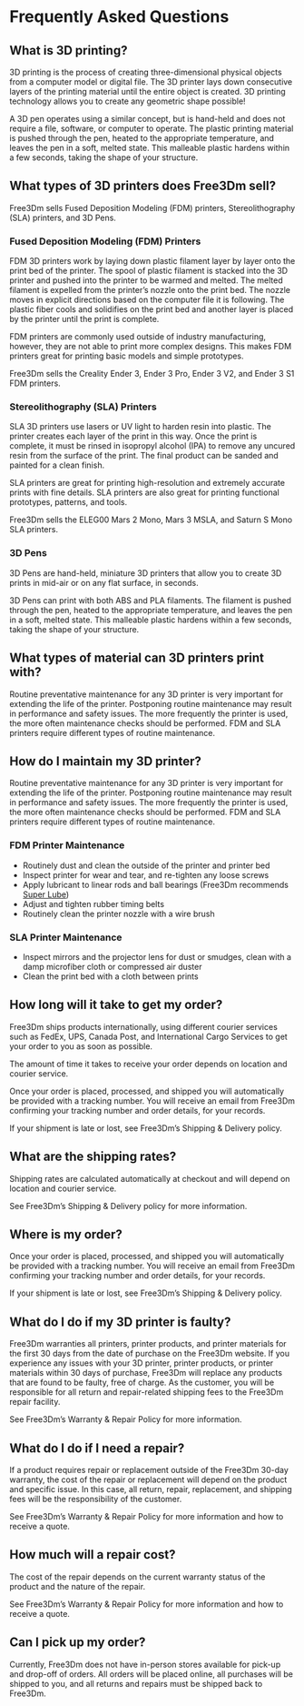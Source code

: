 ﻿# Frequently Asked Questions
## What is 3D printing?

3D printing is the process of creating three-dimensional physical objects from a computer model or digital file. The 3D printer lays down consecutive layers of the printing material until the entire object is created. 3D printing technology allows you to create any geometric shape possible!

A 3D pen operates using a similar concept, but is hand-held and does not require a file, software, or computer to operate. The plastic printing material is pushed through the pen, heated to the appropriate temperature, and leaves the pen in a soft, melted state. This malleable plastic hardens within a few seconds, taking the shape of your structure.

## What types of 3D printers does Free3Dm sell?

Free3Dm sells Fused Deposition Modeling (FDM) printers, Stereolithography (SLA) printers, and 3D Pens.

### Fused Deposition Modeling (FDM) Printers

FDM 3D printers work by laying down plastic filament layer by layer onto the print bed of the printer. The spool of plastic filament is stacked into the 3D printer and pushed into the printer to be warmed and melted. The melted filament is expelled from the printer’s nozzle onto the print bed. The nozzle moves in explicit directions based on the computer file it is following. The plastic fiber cools and solidifies on the print bed and another layer is placed by the printer until the print is complete.

FDM printers are commonly used outside of industry manufacturing, however, they are not able to print more complex designs. This makes FDM printers great for printing basic models and simple prototypes.

Free3Dm sells the Creality Ender 3, Ender 3 Pro, Ender 3 V2, and Ender 3 S1 FDM printers.

### Stereolithography (SLA) Printers

SLA 3D printers use lasers or UV light to harden resin into plastic. The printer creates each layer of the print in this way. Once the print is complete, it must be rinsed in isopropyl alcohol (IPA) to remove any uncured resin from the surface of the print. The final product can be sanded and painted for a clean finish.

SLA printers are great for printing high-resolution and extremely accurate prints with fine details. SLA printers are also great for printing functional prototypes, patterns, and tools.

Free3Dm sells the ELEG00 Mars 2 Mono, Mars 3 MSLA, and Saturn S Mono SLA printers.

### 3D Pens

3D Pens are hand-held, miniature 3D printers that allow you to create 3D prints in mid-air or on any flat surface, in seconds.

3D Pens can print with both ABS and PLA filaments. The filament is pushed through the pen, heated to the appropriate temperature, and leaves the pen in a soft, melted state. This malleable plastic hardens within a few seconds, taking the shape of your structure.

## What types of material can 3D printers print with?

Routine preventative maintenance for any 3D printer is very important for extending the life of the printer. Postponing routine maintenance may result in performance and safety issues. The more frequently the printer is used, the more often maintenance checks should be performed. FDM and SLA printers require different types of routine maintenance.

## How do I maintain my 3D printer?

Routine preventative maintenance for any 3D printer is very important for extending the life of the printer. Postponing routine maintenance may result in performance and safety issues. The more frequently the printer is used, the more often maintenance checks should be performed. FDM and SLA printers require different types of routine maintenance.

### FDM Printer Maintenance

 - Routinely dust and clean the outside of the printer and printer bed
 - Inspect printer for wear and tear, and re-tighten any loose screws
 - Apply lubricant to linear rods and ball bearings (Free3Dm recommends [Super Lube](https://www.super-lube.com/multi-purpose-synthetic-oil-with-syncolon-ptfe-51004))
 - Adjust and tighten rubber timing belts
 - Routinely clean the printer nozzle with a wire brush

### SLA Printer Maintenance

 - Inspect mirrors and the projector lens for dust or smudges, clean
   with a damp microfiber cloth or compressed air duster
 - Clean the print bed with a cloth between prints

## How long will it take to get my order?

Free3Dm ships products internationally, using different courier services such as FedEx, UPS, Canada Post, and International Cargo Services to get your order to you as soon as possible.

The amount of time it takes to receive your order depends on location and courier service.

Once your order is placed, processed, and shipped you will automatically be provided with a tracking number. You will receive an email from Free3Dm confirming your tracking number and order details, for your records.

If your shipment is late or lost, see Free3Dm’s Shipping & Delivery policy.

## What are the shipping rates?

Shipping rates are calculated automatically at checkout and will depend on location and courier service.

See Free3Dm’s Shipping & Delivery policy for more information.

## Where is my order?

Once your order is placed, processed, and shipped you will automatically be provided with a tracking number. You will receive an email from Free3Dm confirming your tracking number and order details, for your records.

If your shipment is late or lost, see Free3Dm’s Shipping & Delivery policy.

## What do I do if my 3D printer is faulty?

Free3Dm warranties all printers, printer products, and printer materials for the first 30 days from the date of purchase on the Free3Dm website. If you experience any issues with your 3D printer, printer products, or printer materials within 30 days of purchase, Free3Dm will replace any products that are found to be faulty, free of charge. As the customer, you will be responsible for all return and repair-related shipping fees to the Free3Dm repair facility.

See Free3Dm’s Warranty & Repair Policy for more information.

## What do I do if I need a repair?

If a product requires repair or replacement outside of the Free3Dm 30-day warranty, the cost of the repair or replacement will depend on the product and specific issue. In this case, all return, repair, replacement, and shipping fees will be the responsibility of the customer.

See Free3Dm’s Warranty & Repair Policy for more information and how to receive a quote.

## How much will a repair cost?

The cost of the repair depends on the current warranty status of the product and the nature of the repair.

See Free3Dm’s Warranty & Repair Policy for more information and how to receive a quote.

## Can I pick up my order?

Currently, Free3Dm does not have in-person stores available for pick-up and drop-off of orders. All orders will be placed online, all purchases will be shipped to you, and all returns and repairs must be shipped back to Free3Dm.
